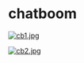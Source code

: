 # chatboom

[![cb1.jpg](https://i.postimg.cc/t4XvQWG2/cb1.jpg)](https://postimg.cc/Xpzk9ZJC)

[![cb2.jpg](https://i.postimg.cc/prbk0nBQ/cb2.jpg)](https://postimg.cc/jwcz22mC)
